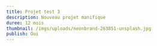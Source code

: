 ```yaml
---
title: Projet test 3
description: Nouveau projet manifique
duree: 12 mois
thumbnail: /imgs/uploads/neonbrand-263851-unsplash.jpg
publish: Oui
---
```






